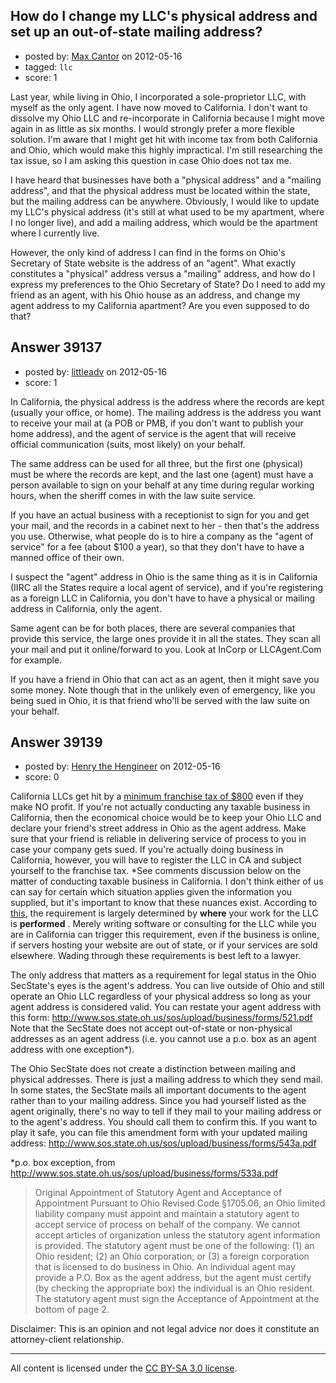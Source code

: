 ## How do I change my LLC's physical address and set up an out-of-state mailing address?

- posted by: [Max Cantor](https://stackexchange.com/users/-1/17967-max-cantor) on 2012-05-16
- tagged: `llc`
- score: 1

Last year, while living in Ohio, I incorporated a sole-proprietor LLC, with myself as the only agent.  I have now moved to California.  I don't want to dissolve my Ohio LLC and re-incorporate in California because I might move again in as little as six months.  I would strongly prefer a more flexible solution.  I'm aware that I might get hit with income tax from both California and Ohio, which would make this highly impractical.  I'm still researching the tax issue, so I am asking this question in case Ohio does not tax me.

I have heard that businesses have both a "physical address" and a "mailing address", and that the physical address must be located within the state, but the mailing address can be anywhere.  Obviously, I would like to update my LLC's physical address (it's still at what used to be my apartment, where I no longer live), and add a mailing address, which would be the apartment where I currently live.

However, the only kind of address I can find in the forms on Ohio's Secretary of State website is the address of an "agent".  What exactly constitutes a "physical" address versus a "mailing" address, and how do I express my preferences to the Ohio Secretary of State?  Do I need to add my friend as an agent, with his Ohio house as an address, and change my agent address to my California apartment?  Are you even supposed to do that?


## Answer 39137

- posted by: [littleadv](https://stackexchange.com/users/-1/13808-littleadv) on 2012-05-16
- score: 1

In California, the physical address is the address where the records are kept (usually your office, or home). The mailing address is the address you want to receive your mail at (a POB or PMB, if you don't want to publish your home address), and the agent of service is the agent that will receive official communication (suits, most likely) on your behalf.

The same address can be used for all three, but the first one (physical) must be where the records are kept, and the last one (agent) must have a person available to sign on your behalf at any time during regular working hours, when the sheriff comes in with the law suite service.

If you have an actual business with a receptionist to sign for you and get your mail, and the records in a cabinet next to her - then that's the address you use. Otherwise, what people do is to hire a company as the "agent of service" for a fee (about $100 a year), so that they don't have to have a manned office of their own.

I suspect the "agent" address in Ohio is the same thing as it is in California (IIRC all the States require a local agent of service), and if you're registering as a foreign LLC in California, you don't have to have a physical or mailing address in California, only the agent. 

Same agent can be for both places, there are several companies that provide this service, the large ones provide it in all the states. They scan all your mail and put it online/forward to you. Look at InCorp or LLCAgent.Com for example.

If you have a friend in Ohio that can act as an agent, then it might save you some money. Note though that in the unlikely even of emergency, like you being sued in Ohio, it is that friend who'll be served with the law suite on your behalf.


## Answer 39139

- posted by: [Henry the Hengineer](https://stackexchange.com/users/-1/1692-henry-the-hengineer) on 2012-05-16
- score: 0

<p>California LLCs get hit by a <a href="http://www.sandiegosmallbusinesslawblog.com/tax/california-minimum-franchise-tax-explained/" rel="nofollow">minimum franchise tax of $800</a> even if they make NO profit. If you're not actually conducting any taxable business in California, then the economical choice would be to keep your Ohio LLC and declare your friend's street address in Ohio as the agent address. Make sure that your friend is reliable in delivering service of process to you in case your company gets sued. 
If you're actually doing business in California, however, you will have to register the LLC in CA and subject yourself to the franchise tax. *See comments discussion below on the matter of conducting taxable business in California. I don't think either of us can say for certain which situation applies given the information you supplied, but it's important to know that these nuances exist. According to <a href="https://www.google.com/url?sa=t&amp;rct=j&amp;q=&amp;esrc=s&amp;source=web&amp;cd=1&amp;ved=0CIoBEBYwAA&amp;url=https://www.ftb.ca.gov/forms/2011/11_568bk.pdf&amp;ei=aQi0T4XFN4mYiQLauZiNAg&amp;usg=AFQjCNEGuvQd6uYZM2abgzpgmKAHq9E3Vg&amp;cad=rja" rel="nofollow">this</a>, the requirement is largely determined by <strong>where</strong> your work for the LLC is <strong>performed</strong> . Merely writing software or consulting for the LLC while you are in California can trigger this requirement, even if the business is online, if servers hosting your website are out of state, or if your services are sold elsewhere. Wading through these requirements is best left to a lawyer.</p>

<p>The only address that matters as a requirement for legal status in the Ohio SecState's eyes is the agent's address. You can live outside of Ohio and still operate an Ohio LLC regardless of your physical address so long as your agent address is considered valid. You can restate your agent address with this form: <a href="http://www.sos.state.oh.us/sos/upload/business/forms/521.pdf" rel="nofollow">http://www.sos.state.oh.us/sos/upload/business/forms/521.pdf</a>
Note that the SecState does not accept out-of-state or non-physical addresses as an agent address (i.e. you cannot use a p.o. box as an agent address with one exception*). </p>

<p>The Ohio SecState does not create a distinction between mailing and physical addresses. There is just a mailing address to which they send mail. In some states, the SecState mails all important documents to the agent rather than to your mailing address. Since you had yourself listed as the agent originally, there's no way to tell if they mail to your mailing address or to the agent's address. You should call them to confirm this. If you want to play it safe, you can file this amendment form with your updated mailing address: <a href="http://www.sos.state.oh.us/sos/upload/business/forms/543a.pdf" rel="nofollow">http://www.sos.state.oh.us/sos/upload/business/forms/543a.pdf</a></p>

<p>*p.o. box exception, from <a href="http://www.sos.state.oh.us/sos/upload/business/forms/533a.pdf" rel="nofollow">http://www.sos.state.oh.us/sos/upload/business/forms/533a.pdf</a></p>

<blockquote>
  <p>Original Appointment of Statutory Agent and Acceptance of Appointment
  Pursuant to Ohio Revised Code §1705.06, an Ohio limited liability
  company must appoint and maintain a statutory agent to accept service
  of process on behalf of the company.  We  cannot accept articles of
  organization unless the statutory agent information is provided.  The 
  statutory agent must be one of the following: (1) an Ohio resident;
  (2) an Ohio corporation; or (3) a foreign corporation that is licensed
  to do business in Ohio.  An individual agent may  provide a P.O. Box
  as the agent address, but the agent must certify (by checking the 
  appropriate box) the individual is an Ohio resident.   The statutory
  agent must sign the Acceptance of Appointment at the bottom of page 2.</p>
</blockquote>

<p>Disclaimer: This is an opinion and not legal advice nor does it constitute an attorney-client relationship. </p>




---

All content is licensed under the [CC BY-SA 3.0 license](https://creativecommons.org/licenses/by-sa/3.0/).
